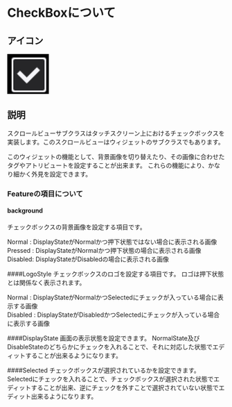 # CheckBoxについて

## アイコン

![](./res/checkbox.png)

## 説明

スクロールビューサブクラスはタッチスクリーン上におけるチェックボックスを実装します。このスクロールビューはウィジェットのサブクラスでもあります。


このウィジェットの機能として、背景画像を切り替えたり、その画像に合わせたタグやアトリビュートを設定することが出来ます。
これらの機能により、かなり細かく外見を設定できます。

### Featureの項目について
#### background
チェックボックスの背景画像を設定する項目です。

Normal	: DisplayStateがNormalかつ押下状態ではない場合に表示される画像  
Pressed	: DisplayStateがNormalかつ押下状態の場合に表示される画像   
Disabled: DisplayStateがDisabledの場合に表示される画像

####LogoStyle
チェックボックスのロゴを設定する項目です。
ロゴは押下状態とは関係なく表示されます。

Normal : DisplayStateがNormalかつSelectedにチェックが入っている場合に表示する画像   
Disabled : DisplayStateがDisabledかつSelectedにチェックが入っている場合に表示する画像

####DisplayState
画面の表示状態を設定できます。
NormalState及びDisableStateのどちらかにチェックを入れることで、それに対応した状態でエディットすることが出来るようになります。

####Selected
チェックボックスが選択されているかを設定できます。
Selectedにチェックを入れることで、チェックボックスが選択された状態でエディットすることが出来、逆にチェックを外すことで選択されていない状態でエディット出来るようになります。